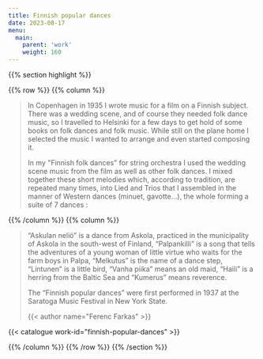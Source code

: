 ```yaml
---
title: Finnish popular dances
date: 2023-08-17
menu:
  main:
    parent: 'work'
    weight: 160
---
```


{{% section highlight %}}

{{% row %}}
{{% column %}}

> In Copenhagen in 1935 I wrote music for a film on a Finnish subject. There was a wedding scene, and of course they needed folk 
> dance music, so I travelled to Helsinki for a few days to get hold of some books on folk dances and folk music. While still on 
> the plane home I selected the music I wanted to arrange and even started composing it.
>
> In my "Finnish folk dances" for string orchestra I used the wedding scene music from the film as well as other folk dances. I 
> mixed together these short melodies which, according to tradition, are repeated many times, into Lied and Trios that I 
> assembled in the manner of Western dances (minuet, gavotte…), the whole forming a suite of 7 dances :


{{% /column %}}
{{% column %}}

> “Askulan neliö” is a dance from Askola, practiced in the municipality of Askola in the south-west of Finland, “Palpankilli” is 
> a song that tells the adventures of a young woman of little virtue who waits for the farm boys in Palpa, “Melkutus” is the name 
> of a dance step, “Lintunen” is a little bird, “Vanha piika” means an old maid, “Haili” is a herring from the Baltic Sea and 
> “Kumerus” means reverence. 
>
> The “Finnish popular dances” were first performed in 1937 at the Saratoga Music Festival in New York State. 
>
> {{< author name="Ferenc Farkas" >}}

{{< catalogue work-id="finnish-popular-dances" >}}

{{% /column %}}
{{% /row %}}
{{% /section %}}